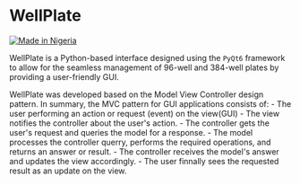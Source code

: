 # WellPlate

[![Made in Nigeria](https://img.shields.io/badge/made%20in-nigeria-008751.svg?style=flat-square)](https://github.com/acekyd/made-in-nigeria)

WellPlate is a Python-based interface designed using the `PyQt6` framework to allow for the seamless management of 96-well and 384-well plates by providing a user-friendly GUI.

WellPlate was developed based on the Model View Controller design pattern.
In summary, the MVC pattern for GUI applications consists of:
    - The user performing an action or request (event) on the view(GUI)
    - The view notifies the controller about the user's action.
    - The controller gets the user's request and queries the model for a response.
    - The model processes the controller querry, performs the required operations, and returns an answer or result.
    - The controller receives the model's answer and updates the view accordingly.
    - The user finnally sees the requested result as an update on the view.
